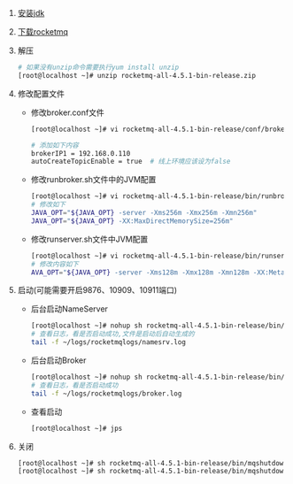 1. [安装jdk](https://soliloquize.top/2018/12/10/centos%e4%b8%8b%e5%ae%89%e8%a3%85jdk1-8/)

2. [下载rocketmq](http://rocketmq.apache.org/dowloading/releases/)

3. 解压

    ```bash
    # 如果没有unzip命令需要执行yum install unzip
    [root@localhost ~]# unzip rocketmq-all-4.5.1-bin-release.zip
    ```

4. 修改配置文件

    * 修改broker.conf文件

        ```bash
        [root@localhost ~]# vi rocketmq-all-4.5.1-bin-release/conf/broker.conf 

        # 添加如下内容
        brokerIP1 = 192.168.0.110
        autoCreateTopicEnable = true  # 线上环境应该设为false
        ```

    * 修改runbroker.sh文件中的JVM配置

        ```bash
        [root@localhost ~]# vi rocketmq-all-4.5.1-bin-release/bin/runbroker.sh 
        # 修改如下
        JAVA_OPT="${JAVA_OPT} -server -Xms256m -Xmx256m -Xmn256m"
        JAVA_OPT="${JAVA_OPT} -XX:MaxDirectMemorySize=256m"
        ```

    * 修改runserver.sh文件中JVM配置

        ```bash
        [root@localhost ~]# vi rocketmq-all-4.5.1-bin-release/bin/runserver.sh 
        # 修改内容如下
        AVA_OPT="${JAVA_OPT} -server -Xms128m -Xmx128m -Xmn128m -XX:MetaspaceSize=128m -XX:MaxMetaspaceSize=256m"
        ```

5. 启动(可能需要开启9876、10909、10911端口)

    * 后台启动NameServer
        
        ```bash
        [root@localhost ~]# nohup sh rocketmq-all-4.5.1-bin-release/bin/mqnamesrv -n 192.168.0.110:9876 &
        # 查看日志，看是否启动成功,文件是启动后自动生成的
        tail -f ~/logs/rocketmqlogs/namesrv.log
        ```

    * 后台启动Broker

        ```bash
        [root@localhost ~]# nohup sh rocketmq-all-4.5.1-bin-release/bin/mqbroker -n 192.168.0.110:9876 -c rocketmq-all-4.5.1-bin-release/conf/broker.conf &
        # 查看日志，看是否启动成功
	    tail -f ~/logs/rocketmqlogs/broker.log 
        ```

    * 查看启动

        ```bash
        [root@localhost ~]# jps
        ```

6. 关闭

    ```bash
    [root@localhost ~]# sh rocketmq-all-4.5.1-bin-release/bin/mqshutdown broker
    [root@localhost ~]# sh rocketmq-all-4.5.1-bin-release/bin/mqshutdown namesrv
    ```